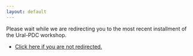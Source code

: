 ```yaml
---
layout: default
---
```


<script>location="/2016/"</script>

Please wait while we are redirecting you to the most recent installment of the Ural-PDC workshop.

* <a href="/2016/">Click here if you are not redirected.</a>
